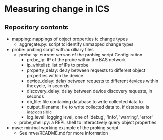 # Measuring change in ICS

## Repository contents
* mapping: mappings of object properties to change types
  * aggregate.py: script to identify unmapped change types
* probe: probing script with auxilliary files
  * probe.py: current version of the probing script
     Configuration  
    * probe_ip: IP of the probe within the BAS network
    * ip_whitelist: list of IPs to probe
    * property_delay: delay between requests to different object properties within the device
    * device_delay: delay between requests to different devices within the cycle, in seconds
    * discovery_delay: delay between device discovery requests, in seconds
    * db_file: file containing database to write collected data to
    * output_filename: file to write collected data to, if database is inaccessible
    * log_level: logging level, one of 'debug', 'info', 'warning', 'error'
  * probe_shell.py: a REPL shell to interactively query object properties
* mwe: minimal working example of the probing script
  * See mwe/README.md for more information